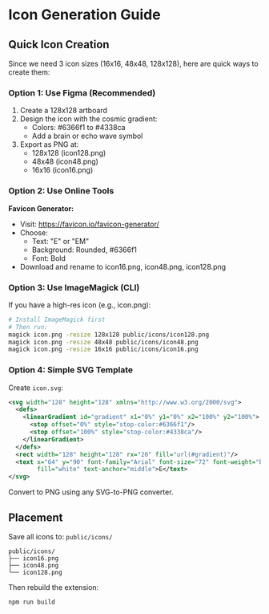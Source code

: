# Icon Generation Guide

## Quick Icon Creation

Since we need 3 icon sizes (16x16, 48x48, 128x128), here are quick ways to create them:

### Option 1: Use Figma (Recommended)

1. Create a 128x128 artboard
2. Design the icon with the cosmic gradient:
   - Colors: #6366f1 to #4338ca
   - Add a brain or echo wave symbol
3. Export as PNG at:
   - 128x128 (icon128.png)
   - 48x48 (icon48.png)
   - 16x16 (icon16.png)

### Option 2: Use Online Tools

**Favicon Generator:**
- Visit: https://favicon.io/favicon-generator/
- Choose:
  - Text: "E" or "EM"
  - Background: Rounded, #6366f1
  - Font: Bold
- Download and rename to icon16.png, icon48.png, icon128.png

### Option 3: Use ImageMagick (CLI)

If you have a high-res icon (e.g., icon.png):

```bash
# Install ImageMagick first
# Then run:
magick icon.png -resize 128x128 public/icons/icon128.png
magick icon.png -resize 48x48 public/icons/icon48.png
magick icon.png -resize 16x16 public/icons/icon16.png
```

### Option 4: Simple SVG Template

Create `icon.svg`:

```svg
<svg width="128" height="128" xmlns="http://www.w3.org/2000/svg">
  <defs>
    <linearGradient id="gradient" x1="0%" y1="0%" x2="100%" y2="100%">
      <stop offset="0%" style="stop-color:#6366f1"/>
      <stop offset="100%" style="stop-color:#4338ca"/>
    </linearGradient>
  </defs>
  <rect width="128" height="128" rx="20" fill="url(#gradient)"/>
  <text x="64" y="90" font-family="Arial" font-size="72" font-weight="bold" 
        fill="white" text-anchor="middle">E</text>
</svg>
```

Convert to PNG using any SVG-to-PNG converter.

## Placement

Save all icons to: `public/icons/`

```
public/icons/
├── icon16.png
├── icon48.png
└── icon128.png
```

Then rebuild the extension:

```bash
npm run build
```
